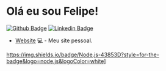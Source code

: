 # Olá eu sou Felipe!

[![Github Badge](https://img.shields.io/badge/-Github-000?style=flat-square&logo=Github&logoColor=white&link=https://github.com/FelipeFerreiraDev)](https://github.com/FelipeFerreiraDev)
[![Linkedin Badge](https://img.shields.io/badge/-LinkedIn-blue?style=flat-square&logo=Linkedin&logoColor=white&link=https://www.linkedin.com/in/felipe-ferreira-62147a178/)](https://www.linkedin.com/in/felipe-ferreira-62147a178/)

- [Website](https://felipeferreiradev.github.io/personal-website-v2/) 💻 - Meu site pessoal.

https://img.shields.io/badge/Node.js-43853D?style=for-the-badge&logo=node.js&logoColor=white]
